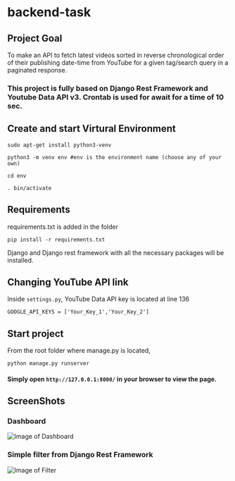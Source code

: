 # backend-task
## Project Goal
To make an API to fetch latest videos sorted in reverse chronological order of their publishing date-time from YouTube for a given tag/search query in a paginated response.

### This project is fully based on Django Rest Framework and Youtube Data API v3. Crontab is used for await for a time of 10 sec.

## Create and start Virtural Environment 
`sudo apt-get install python3-venv`

`python3 -m venv env #env is the environment name (choose any of your own)`

`cd env`

`. bin/activate`

## Requirements
requirements.txt is added in the folder

`pip install -r requirements.txt`

Django and Django rest framework with all the necessary packages will be installed.

## Changing YouTube API link
Inside `settings.py`, YouTube Data API key is located at line 136

`GOOGLE_API_KEYS = ['Your_Key_1','Your_Key_2']`

## Start project
From the root folder where manage.py is located,

`python manage.py runserver`

#### Simply open `http://127.0.0.1:8000/` in your browser to view the page.
## ScreenShots
### Dashboard
![Image of Dashboard](https://user-images.githubusercontent.com/52597536/112284534-5b11f100-8caf-11eb-8c2d-04ce168f0626.png)

### Simple filter from Django Rest Framework
![Image of Filter](https://user-images.githubusercontent.com/52597536/112284773-990f1500-8caf-11eb-8125-fcd70f2b23eb.png)
 
